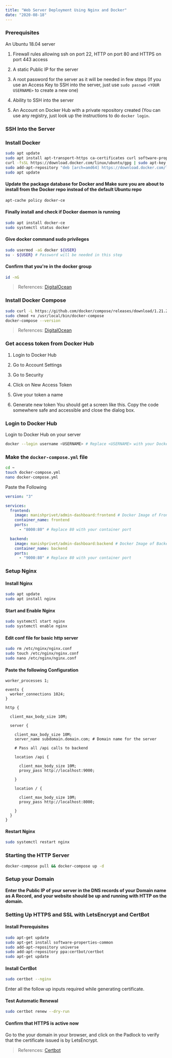 ```yaml
---
title: "Web Server Deployment Using Nginx and Docker"
date: "2020-08-18"
---
```


### Prerequisites

An Ubuntu 18.04 server

1. Firewall rules allowing ssh on port 22, HTTP on port 80 and HTTPS on port 443 access

2. A static Public IP for the server

3. A root password for the server as it will be needed in few steps (If you use an Access Key to SSH into the server, just use `sudo passwd <YOUR USERNAME>` to create a new one)

4. Ability to SSH into the server

5. An Account on Docker Hub with a private repository created (You can use any registry, just look up the instructions to do `docker login`.

### SSH Into the Server

### Install Docker

```bash
sudo apt update
sudo apt install apt-transport-https ca-certificates curl software-properties-common
curl -fsSL https://download.docker.com/linux/ubuntu/gpg | sudo apt-key add -
sudo add-apt-repository "deb [arch=amd64] https://download.docker.com/linux/ubuntu bionic stable"
sudo apt update
```

#### Update the package database for Docker and Make sure you are about to install from the Docker repo instead of the default Ubuntu repo

```bash
apt-cache policy docker-ce
```

#### Finally install and check if Docker daemon is running

```bash
sudo apt install docker-ce
sudo systemctl status docker
```

#### Give docker command sudo privileges

```bash
sudo usermod -aG docker ${USER}
su - ${USER} # Password will be needed in this step
```

#### Confirm that you're in the docker group

```bash
id -nG
```

> References: [DigitalOcean](https://www.digitalocean.com/community/tutorials/how-to-install-and-use-docker-on-ubuntu-18-04)

### Install Docker Compose

```bash
sudo curl -L https://github.com/docker/compose/releases/download/1.21.2/docker-compose-`uname -s`-`uname -m` -o /usr/local/bin/docker-compose
sudo chmod +x /usr/local/bin/docker-compose
docker-compose --version
```

> References: [DigitalOcean](https://www.digitalocean.com/community/tutorials/how-to-install-docker-compose-on-ubuntu-18-04)

### Get access token from Docker Hub

1. Login to Docker Hub

2. Go to Account Settings

3. Go to Security

4. Click on New Access Token

5. Give your token a name

6. Generate new token You should get a screen like this. Copy the code somewhere safe and accessible and close the dialog box.

### Login to Docker Hub

Login to Docker Hub on your server

```bash
docker --login username <USERNAME> # Replace <USERNAME> with your Docker Hub username
```

### Make the `docker-compose.yml` file

```bash
cd ~
touch docker-compose.yml
nano docker-compose.yml
```

Paste the Following

```yml
version: "3"

services:
  frontend:
    image: manishprivet/admin-dashboard:frontend # Docker Image of Frontend App
    container_name: frontend
    ports:
      - "8000:80" # Replace 80 with your container port

  backend:
    image: manishprivet/admin-dashboard:backend # Docker Image of Backend App
    container_name: backend
    ports:
      - "9000:80" # Replace 80 with your container port
```

### Setup Nginx

#### Install Nginx

```bash
sudo apt update
sudo apt install nginx
```

#### Start and Enable Nginx

```bash
sudo systemctl start nginx
sudo systemctl enable nginx
```

#### Edit conf file for basic http server

```bash
sudo rm /etc/nginx/nginx.conf
sudo touch /etc/nginx/nginx.conf
sudo nano /etc/nginx/nginx.conf
```

#### Paste the following Configuration

```nginx
worker_processes 1;

events {
  worker_connections 1024;
}

http {

  client_max_body_size 10M;

  server {

    client_max_body_size 10M;
    server_name subdomain.domain.com; # Domain name for the server

    # Pass all /api calls to backend

    location /api {

      client_max_body_size 10M;
      proxy_pass http://localhost:9000;

    }

    location / {

      client_max_body_size 10M;
      proxy_pass http://localhost:8000;

    }
  }
}
```

#### Restart Nginx

```bash
sudo systemctl restart nginx
```

### Starting the HTTP Server

```bash
docker-compose pull && docker-compose up -d
```

### Setup your Domain

**Enter the Public IP of your server in the DNS records of your Domain name as A Record, and your website should be up and running with HTTP on the domain.**

### Setting Up HTTPS and SSL with LetsEncrypt and CertBot

#### Install Prerequisites

```bash
sudo apt-get update
sudo apt-get install software-properties-common
sudo add-apt-repository universe
sudo add-apt-repository ppa:certbot/certbot
sudo apt-get update
```

#### Install CertBot

```bash
sudo certbot --nginx
```

Enter all the follow up inputs required while generating certificate.

#### Test Automatic Renewal

```bash
sudo certbot renew --dry-run
```

#### Confirm that HTTPS is active now

Go to the your domain in your browser, and click on the Padlock to verify that the certificate issued is by LetsEncrypt.

> References: [Certbot](https://certbot.eff.org/lets-encrypt/ubuntubionic-nginx)
